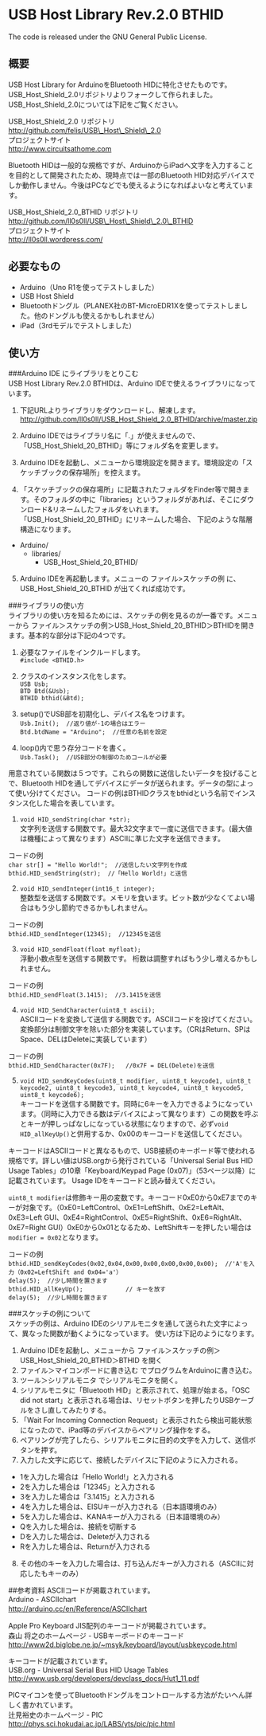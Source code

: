 # USB Host Library Rev.2.0 BTHID

The code is released under the GNU General Public License.

## 概要
USB Host Library for ArduinoをBluetooth HIDに特化させたものです。USB\_Host\_Shield\_2.0リポジトリよりフォークして作られました。  USB\_Host\_Shield\_2.0については下記をご覧ください。  
  
USB\_Host\_Shield\_2.0 リポジトリ  
<http://github.com/felis/USB\_Host\_Shield\_2.0>  
プロジェクトサイト   
<http://www.circuitsathome.com>

Bluetooth HIDは一般的な規格ですが、ArduinoからiPadへ文字を入力することを目的として開発されたため、現時点では一部のBluetooth HID対応デバイスでしか動作しません。今後はPCなどでも使えるようになればよいなと考えています。  
  
USB\_Host\_Shield\_2.0\_BTHID リポジトリ  
<http://github.com/ll0s0ll/USB\_Host\_Shield\_2.0\_BTHID>  
プロジェクトサイト  
<http://ll0s0ll.wordpress.com/>  

## 必要なもの
* Arduino（Uno R1を使ってテストしました）  
* USB Host Shield  
* Bluetoothドングル（PLANEX社のBT-MicroEDR1Xを使ってテストしました。他のドングルも使えるかもしれません）  
* iPad（3rdモデルでテストしました）

## 使い方
###Arduino IDE にライブラリをとりこむ  
USB Host Library Rev.2.0 BTHIDは、Arduino IDEで使えるライブラリになっています。
    
1. 下記URLよりライブラリをダウンロードし、解凍します。  
<http://github.com/ll0s0ll/USB_Host_Shield_2.0_BTHID/archive/master.zip>  
  
2. Arduino IDEではライブラリ名に「.」が使えませんので、「USB\_Host\_Shield\_20\_BTHID」等にフォルダ名を変更します。  
  
3. Arduino IDEを起動し、メニューから環境設定を開きます。環境設定の「スケッチブックの保存場所」を控えます。  
  
4. 「スケッチブックの保存場所」に記載されたフォルダをFinder等で開きます。そのフォルダの中に「libraries」というフォルダがあれば、そこにダウンロード&リネームしたフォルダをいれます。「USB\_Host\_Shield\_20\_BTHID」にリネームした場合、 下記のような階層構造になります。 
  * Arduino/
  	  * libraries/
		  * USB\_Host\_Shield\_20\_BTHID/  
5. Arduino IDEを再起動します。メニューの ファイル>スケッチの例 に、USB\_Host\_Shield\_20\_BTHID が出てくれば成功です。
    
###ライブラリの使い方  
ライブラリの使い方を知るためには、スケッチの例を見るのが一番です。メニューから ファイル＞スケッチの例＞USB\_Host\_Shield\_20\_BTHID＞BTHIDを開きます。基本的な部分は下記の4つです。
    
1. 必要なファイルをインクルードします。  
`#include <BTHID.h>` 
  
2. クラスのインスタンス化をします。  
`USB Usb;`  
`BTD Btd(&Usb);`  
`BTHID bthid(&Btd);`  

3. setup()でUSB部を初期化し、デバイス名をつけます。  
`Usb.Init();  //返り値が-1の場合はエラー   `   
`Btd.btdName = "Arduino";  //任意の名前を設定  `  
  
4. loop()内で思う存分コードを書く。  
`Usb.Task();  //USB部分の制御のためコールが必要`  
  
用意されている関数は５つです。これらの関数に送信したいデータを投げることで、Bluetooth HIDを通してデバイスにデータが送られます。データの型によって使い分けてください。  コードの例はBTHIDクラスをbthidという名前でインスタンス化した場合を表しています。
  
1. `void HID_sendString(char *str);`  
文字列を送信する関数です。最大32文字まで一度に送信できます。(最大値は機種によって異なります）ASCIIに準じた文字を送信できます。
  
 コードの例   
 `char str[] = "Hello World!";  //送信したい文字列を作成`  
 `bthid.HID_sendString(str);  //「Hello World!」と送信`  
   
2. `void HID_sendInteger(int16_t integer);`  
整数型を送信する関数です。メモリを食います。ビット数が少なくてよい場合はもう少し節約できるかもしれません。  
  
 コードの例    
 `bthid.HID_sendInteger(12345);  //12345を送信`  
  
3. `void HID_sendFloat(float myfloat);`  
浮動小数点型を送信する関数です。  桁数は調整すればもう少し増えるかもしれません。  
  
 コードの例  
 `bthid.HID_sendFloat(3.1415);  //3.1415を送信` 
  
4. `void HID_SendCharacter(uint8_t ascii);`  
ASCIIコードを変換して送信する関数です。ASCIIコードを投げてください。変換部分は制御文字を除いた部分を実装しています。（CRはReturn、SPはSpace、DELはDeleteに実装しています）  
  
 コードの例  
 `bthid.HID_SendCharacter(0x7F);   //0x7F = DEL(Delete)を送信`  
  
5. `void HID_sendKeyCodes(uint8_t modifier, uint8_t keycode1, uint8_t keycode2, uint8_t keycode3, uint8_t keycode4, uint8_t keycode5, uint8_t keycode6);`  
キーコードを送信する関数です。同時に6キーを入力できるようになっています。（同時に入力できる数はデバイスによって異なります）この関数を呼ぶとキーが押しっぱなしになっている状態になりますので、必ず`void HID_allKeyUp()`と併用するか、0x00のキーコードを送信してください。  
  
 キーコードはASCIIコードと異なるもので、USB接続のキーボード等で使われる規格です。詳しい値はUSB.orgから発行されている「Universal Serial Bus HID Usage Tables」の10章「Keyboard/Keypad Page (0x07)」（53ページ以降）に記載されています。 Usage IDをキーコードと読み替えてください。
    
 `uint8_t modifier`は修飾キー用の変数です。キーコード0xE0から0xE7までのキーが対象です。（0xE0=LeftControl、0xE1=LeftShift、0xE2=LeftAlt、0xE3=Left GUI、0xE4=RightControl、0xE5=RightShift、0xE6=RightAlt、0xE7=Right GUI）0xE0から0x01となるため、LeftShiftキーを押したい場合は`modifier = 0x02`となります。
  
 コードの例  
 `bthid.HID_sendKeyCodes(0x02,0x04,0x00,0x00,0x00,0x00,0x00);  //'A'を入力（0x02=LeftShift and 0x04='a'）`  
 `delay(5);  //少し時間を置きます`  
 `bthid.HID_allKeyUp();            // キーを放す`  
 `delay(5);  //少し時間を置きます`  
  
###スケッチの例について  
スケッチの例は、Arduino IDEのシリアルモニタを通して送られた文字によって、異なった関数が動くようになっています。  使い方は下記のようになります。  
  
1. Arduino IDEを起動し、メニューから ファイル＞スケッチの例＞USB\_Host\_Shield\_20\_BTHID＞BTHID を開く
2. ファイル＞マイコンボードに書き込む でプログラムをArduinoに書き込む。  
3. ツール＞シリアルモニタ でシリアルモニタを開く。  
4. シリアルモニタに「Bluetooth HID」と表示されて、処理が始まる。「OSC did not start」と表示される場合は、リセットボタンを押したりUSBケーブルをさし直してみたりする。  
5. 「Wait For Incoming Connection Request」と表示されたら検出可能状態になったので、iPad等のデバイスからペアリング操作をする。  
6. ペアリングが完了したら、シリアルモニタに目的の文字を入力して、送信ボタンを押す。  
7. 入力した文字に応じて、接続したデバイスに下記のように入力される。  
 * 1を入力した場合は「Hello World!」と入力される  
 * 2を入力した場合は「12345」と入力される  
 * 3を入力した場合は「3.1415」と入力される  
 * 4を入力した場合は、EISUキーが入力される（日本語環境のみ）  
 * 5を入力した場合は、KANAキーが入力される（日本語環境のみ）  
 * Qを入力した場合は、接続を切断する  
 * Dを入力した場合は、Deleteが入力される
 * Rを入力した場合は、Returnが入力される
8. その他のキーを入力した場合は、打ち込んだキーが入力される（ASCIIに対応したもキーのみ）  

##参考資料
ASCIIコードが掲載されています。  
Arduino - ASCIIchart  
<http://arduino.cc/en/Reference/ASCIIchart>　　
  
Apple Pro Keyboard JIS配列のキーコードが掲載されています。  
森山 将之のホームページ - USBキーボードのキーコード  
<http://www2d.biglobe.ne.jp/~msyk/keyboard/layout/usbkeycode.html>  
  
キーコードが記載されています。  
USB.org - Universal Serial Bus HID Usage Tables  
<http://www.usb.org/developers/devclass_docs/Hut1_11.pdf>  
  
PICマイコンを使ってBluetoothドングルをコントロールする方法がたいへん詳しく書かれています。  
辻見裕史のホームページ - PIC  
<http://phys.sci.hokudai.ac.jp/LABS/yts/pic/pic.html>